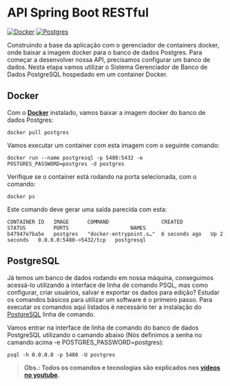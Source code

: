 # API Spring Boot RESTful

[![Docker](https://img.shields.io/badge/docker-latest-green)](https://www.docker.com/)
[![Postgres](https://img.shields.io/badge/postgres-latest-green)](https://www.postgresql.org/)


Construindo a base da aplicação com o gerenciador de containers docker, onde baixar a imagem docker para o banco de dados Postgres. Para começar a desenvolver nossa API, precisamos configurar um banco de dados. Nesta etapa vamos utilizar o Sistema Gerenciador de Banco de Dados PostgreSQL hospedado em um container Docker.

## Docker

Com o [**Docker**](https://www.docker.com/) instalado, vamos baixar a imagem docker do banco de dados Postgres:

```
docker pull postgres
```

Vamos executar um container com esta imagem com o seguinte comando:

```
docker run --name postgresql -p 5480:5432 -e POSTGRES_PASSWORD=postgres -d postgres
```

Verifique se o container está rodando na porta selecionada, com o comando:

```
docker ps
```

Este comando deve gerar uma saída parecida com esta:

```
CONTAINER ID   IMAGE      COMMAND                 CREATED         STATUS         PORTS                    NAMES
b47947e7ba5e   postgres   "docker-entrypoint.s…"  6 seconds ago   Up 2 seconds   0.0.0.0:5480->5432/tcp   postgresql
```

## PostgreSQL

Já temos um banco de dados rodando em nossa máquina, conseguimos acessá-lo utilizando a interface de linha de comando PSQL, mas como configurar, criar usuários, salvar e exportar os dados para edição? Estudar os comandos básicos para utilizar um software é o primeiro passo. Para executar os comandos aqui listados é necessário ter a instalação do [PostgreSQL](https://www.postgresql.org/) linha de comando.

Vamos entrar na interface de linha de comando do banco de dados PostgreSQL utilizando o camando abaixo (Nós definimos a senha no camando acima -e POSTGRES_PASSWORD=postgres):

```
psql -h 0.0.0.0 -p 5480 -U postgres
```


> **Obs.: Todos os comandos e tecnologias são explicados nos [vídeos no youtube](https://www.youtube.com/playlist?list=PLyBgv5rSdkMYgPsmDJg-6sgh4UmmSmnOd).**